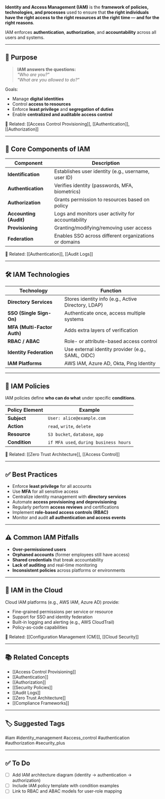**Identity and Access Management (IAM)** is the **framework of policies, technologies, and processes** used to ensure that **the right individuals have the right access to the right resources at the right time — and for the right reasons**.

IAM enforces **authentication**, **authorization**, and **accountability** across all users and systems.

---

## 🎯 Purpose

> **IAM answers the questions:**  
> _"Who are you?"_  
> _"What are you allowed to do?"_

Goals:
- Manage **digital identities**
- Control **access to resources**
- Enforce **least privilege** and **segregation of duties**
- Enable **centralized and auditable access control**

📎 Related: [[Access Control Provisioning]], [[Authentication]], [[Authorization]]

---

## 🧱 Core Components of IAM

| Component           | Description                                                  |
|---------------------|--------------------------------------------------------------|
| **Identification**   | Establishes user identity (e.g., username, user ID)          |
| **Authentication**   | Verifies identity (passwords, MFA, biometrics)               |
| **Authorization**    | Grants permission to resources based on policy               |
| **Accounting (Audit)**| Logs and monitors user activity for accountability           |
| **Provisioning**     | Granting/modifying/removing user access                      |
| **Federation**       | Enables SSO across different organizations or domains        |

📎 Related: [[Authentication]], [[Audit Logs]]

---

## 🛠 IAM Technologies

| Technology               | Function                                             |
|--------------------------|------------------------------------------------------|
| **Directory Services**    | Stores identity info (e.g., Active Directory, LDAP) |
| **SSO (Single Sign-On)**  | Authenticate once, access multiple systems          |
| **MFA (Multi-Factor Auth)** | Adds extra layers of verification                 |
| **RBAC / ABAC**           | Role- or attribute-based access control              |
| **Identity Federation**   | Use external identity provider (e.g., SAML, OIDC)   |
| **IAM Platforms**         | AWS IAM, Azure AD, Okta, Ping Identity               |

---

## 🔐 IAM Policies

IAM policies define **who can do what** under specific **conditions**.

| Policy Element    | Example                                   |
|--------------------|--------------------------------------------|
| **Subject**         | `User: alice@example.com`                 |
| **Action**          | `read`, `write`, `delete`                 |
| **Resource**        | `S3 bucket`, `database`, `app`            |
| **Condition**       | `if MFA used`, `during business hours`    |

📎 Related: [[Zero Trust Architecture]], [[Access Control]]

---

## ✅ Best Practices

- Enforce **least privilege** for all accounts
- Use **MFA** for all sensitive access
- Centralize identity management with **directory services**
- Automate **access provisioning and deprovisioning**
- Regularly perform **access reviews** and certifications
- Implement **role-based access controls (RBAC)**
- Monitor and audit **all authentication and access events**

---

## ⚠️ Common IAM Pitfalls

- **Over-permissioned users**
- **Orphaned accounts** (former employees still have access)
- **Shared credentials** that break accountability
- **Lack of auditing** and real-time monitoring
- **Inconsistent policies** across platforms or environments

---

## 🧩 IAM in the Cloud

Cloud IAM platforms (e.g., AWS IAM, Azure AD) provide:
- Fine-grained permissions per service or resource
- Support for SSO and identity federation
- Built-in logging and alerting (e.g., AWS CloudTrail)
- Policy-as-code capabilities

📎 Related: [[Configuration Management (CM)]], [[Cloud Security]]

---

## 📚 Related Concepts

- [[Access Control Provisioning]]
- [[Authentication]]
- [[Authorization]]
- [[Security Policies]]
- [[Audit Logs]]
- [[Zero Trust Architecture]]
- [[Compliance Frameworks]]

---

## 🏷 Suggested Tags

#iam #identity_management #access_control #authentication #authorization #security_plus

---

## ✅ To Do

- [ ] Add IAM architecture diagram (identity → authentication → authorization)
- [ ] Include IAM policy template with condition examples
- [ ] Link to RBAC and ABAC models for user-role mapping
